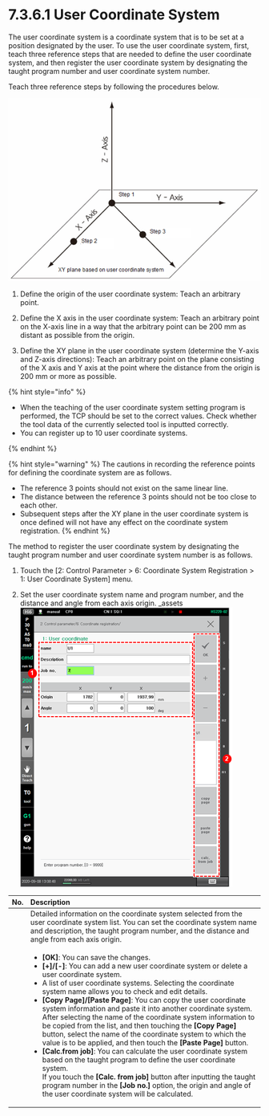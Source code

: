 # 7.3.6.1 User Coordinate System

The user coordinate system is a coordinate system that is to be set at a position designated by the user. To use the user coordinate system, first, teach three reference steps that are needed to define the user coordinate system, and then register the user coordinate system by designating the taught program number and user coordinate system number.

Teach three reference steps by following the procedures below.

![Figure 56 Method of Teaching Three Reference Steps for Defining the User Coordinate System](../../../_assets/image%20%28427%29.png)


1.	Define the origin of the user coordinate system: Teach an arbitrary point.

2.	Define the X axis in the user coordinate system: Teach an arbitrary point on the X-axis line in a way that the arbitrary point can be 200 mm as distant as possible from the origin.

3.	Define the XY plane in the user coordinate system \(determine the Y-axis and Z-axis directions\): Teach an arbitrary point on the plane consisting of the X axis and Y axis at the point where the distance from the origin is 200 mm or more as possible.

{% hint style="info" %}
* When the teaching of the user coordinate system setting program is performed, the TCP should be set to the correct values. Check whether the tool data of the currently selected tool is inputted correctly. 
* You can register up to 10 user coordinate systems.


{% endhint %}

{% hint style="warning" %}
The cautions in recording the reference points for defining the coordinate system are as follows.

* The reference 3 points should not exist on the same linear line.
* The distance between the reference 3 points should not be too close to each other.
* Subsequent steps after the XY plane in the user coordinate system is once defined will not have any effect on the coordinate system registration.
{% endhint %}

The method to register the user coordinate system by designating the taught program number and user coordinate system number is as follows.

1.	Touch the \[2: Control Parameter &gt; 6: Coordinate System Registration &gt; 1: User Coordinate System\] menu.

2.	Set the user coordinate system name and program number, and the distance and angle from each axis origin.
_assets
![](../../../_assets/image%20%28442%29.png)

<table>
  <thead>
    <tr>
      <th style="text-align:left">No.</th>
      <th style="text-align:left">Description</th>
    </tr>
  </thead>
  <tbody>
    <tr>
      <td style="text-align_assets
        <img src="../../../_assets/c1.png" alt/>
      </td>
      <td style="text-align:left">Detailed information on the coordinate system selected from the user coordinate
        system list. You can set the coordinate system name and description, the
        taught program number, and the distance and angle from each axis origin.</td>
    </tr>
    <tr>
      <td style="text-align_assets
        <img src="../../../_assets/c2.png" alt/>
      </td>
      <td style="text-align:left">
        <ul>
          <li><b>[OK]</b>: You can save the changes.</li>
          <li><b>[+]/[-]</b>: You can add a new user coordinate system or delete a user
            coordinate system.</li>
          <li>A list of user coordinate systems. Selecting the coordinate system name
            allows you to check and edit details.</li>
          <li><b>[Copy Page]/[Paste Page]</b>: You can copy the user coordinate system
            information and paste it into another coordinate system.
            <br />After selecting the name of the coordinate system information to be copied
            from the list, and then touching the <b>[Copy Page] </b>button, select the
            name of the coordinate system to which the value is to be applied, and
            then touch the <b>[Paste Page]</b> button.</li>
          <li><b>[Calc.from job]</b>: You can calculate the user coordinate system based
            on the taught program to define the user coordinate system.
            <br />If you touch the <b>[Calc. from job]</b> button after inputting the taught
            program number in the<b> [Job no.]</b> option, the origin and angle of the
            user coordinate system will be calculated.</li>
        </ul>
      </td>
    </tr>
  </tbody>
</table>

